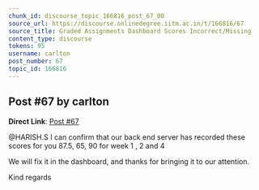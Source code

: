 ```yaml
---
chunk_id: discourse_topic_166816_post_67_00
source_url: https://discourse.onlinedegree.iitm.ac.in/t/166816/67
source_title: Graded Assignments Dashboard Scores Incorrect/Missing
content_type: discourse
tokens: 95
username: carlton
post_number: 67
topic_id: 166816
---
```


## Post #67 by carlton

**Direct Link**: [Post #67](https://discourse.onlinedegree.iitm.ac.in/t/166816/67)

@HARISH.S I can confirm that our back end server has recorded these scores for you 87.5, 65, 90 for week 1 , 2 and 4

We will fix it in the dashboard, and thanks for bringing it to our attention.

Kind regards
